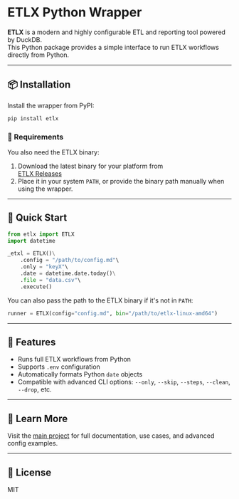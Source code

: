# ETLX Python Wrapper

**ETLX** is a modern and highly configurable ETL and reporting tool powered by DuckDB.  
This Python package provides a simple interface to run ETLX workflows directly from Python.

---

## 📦 Installation

Install the wrapper from PyPI:

```bash
pip install etlx
```

### 🧩 Requirements

You also need the ETLX binary:

1. Download the latest binary for your platform from  
   [ETLX Releases](https://github.com/realdatadriven/etlx/releases)
2. Place it in your system `PATH`, or provide the binary path manually when using the wrapper.

---

## 🚀 Quick Start

```python
from etlx import ETLX
import datetime

_etxl = ETLX()\
    .config = "/path/to/config.md"\
    .only = "keyX"\
    .date = datetime.date.today()\
    .file = "data.csv"\
    .execute()
```

You can also pass the path to the ETLX binary if it's not in `PATH`:

```python
runner = ETLX(config="config.md", bin="/path/to/etlx-linux-amd64")
```

---

## 🔧 Features

- Runs full ETLX workflows from Python  
- Supports `.env` configuration  
- Automatically formats Python `date` objects  
- Compatible with advanced CLI options: `--only`, `--skip`, `--steps`, `--clean`, `--drop`, etc.

---

## 🧱 Learn More

Visit the [main project](https://github.com/realdatadriven/etlx) for full documentation, use cases, and advanced config examples.

---

## 🪪 License

MIT
